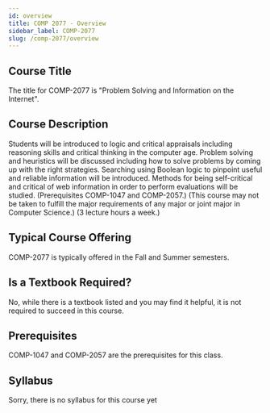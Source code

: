 ```yaml
---
id: overview
title: COMP 2077 - Overview
sidebar_label: COMP-2077
slug: /comp-2077/overview
---
```


## Course Title

The title for COMP-2077 is "Problem Solving and Information on the Internet".

## Course Description

Students will be introduced to logic and critical appraisals including reasoning skills and critical thinking in the computer age. Problem solving and heuristics will be discussed including how to solve problems by coming up with the right strategies. Searching using Boolean logic to pinpoint useful and reliable information will be introduced. Methods for being self-critical and critical of web information in order to perform evaluations will be studied. (Prerequisites COMP-1047 and COMP-2057.) (This course may not be taken to fulfill the major requirements of any major or joint major in Computer Science.) (3 lecture hours a week.)

## Typical Course Offering

COMP-2077 is typically offered in the Fall and Summer semesters.

## Is a Textbook Required?

No, while there is a textbook listed and you may find it helpful, it is not required to succeed in this course.

## Prerequisites

COMP-1047 and COMP-2057 are the prerequisites for this class.

## Syllabus

Sorry, there is no syllabus for this course yet

